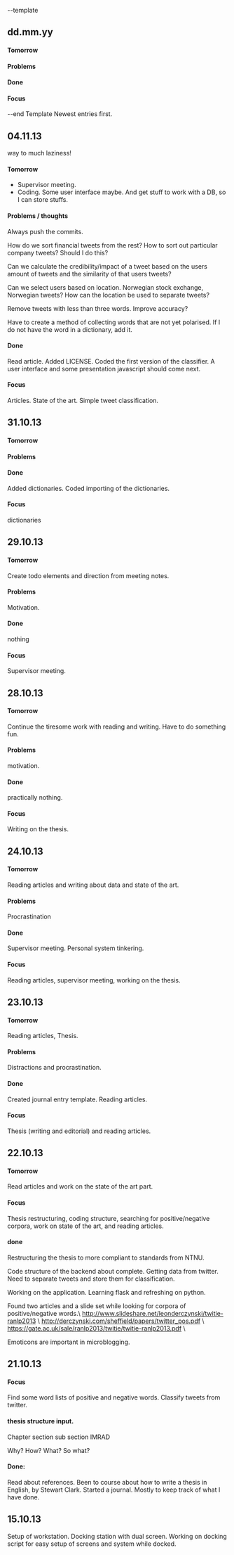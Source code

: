 --template

dd.mm.yy
-----
#### Tomorrow
#### Problems
#### Done
#### Focus


--end Template
Newest entries first.

04.11.13
-----
way to much laziness! 
#### Tomorrow
* Supervisor meeting. 
* Coding. Some user interface maybe. And get stuff to work with a DB, so I can store stuffs.   

#### Problems / thoughts
Always push the commits. 

How do we sort financial tweets from the rest?
How to sort out particular company tweets? Should I do this?

Can we calculate the credibility/impact of a tweet based on the users amount of
tweets and the similarity of that users tweets? 

Can we select users based on location. Norwegian stock exchange, Norwegian
tweets? How can the location be used to separate tweets?

Remove tweets with less than three words. Improve accuracy?

Have to create a method of collecting words that are not yet polarised. If I
do not have the word in a dictionary, add it. 

#### Done
Read article. Added LICENSE.
Coded the first version of the classifier. A user interface and some
presentation javascript should come next.   
#### Focus
Articles. State of the art.
Simple tweet classification.  

31.10.13
-----
#### Tomorrow
#### Problems
#### Done
Added dictionaries. Coded importing of the dictionaries.
#### Focus
dictionaries


29.10.13
-----
#### Tomorrow
Create todo elements and direction from meeting notes. 
#### Problems
Motivation. 
#### Done
nothing
#### Focus
Supervisor meeting. 

28.10.13
-----
#### Tomorrow
Continue the tiresome work with reading and writing. Have to do something fun. 
#### Problems
motivation.
#### Done
practically nothing. 
#### Focus
Writing on the thesis. 


24.10.13
-----
#### Tomorrow
Reading articles and writing about data and state of the art. 
#### Problems
Procrastination
#### Done
Supervisor meeting. Personal system tinkering.  
#### Focus
Reading articles, supervisor meeting, working on the thesis.  


23.10.13
-----

#### Tomorrow
Reading articles, Thesis. 
#### Problems
Distractions and procrastination.  
#### Done
Created journal entry template. 
Reading articles. 

#### Focus
Thesis (writing and editorial) and reading articles. 


22.10.13
-----

#### Tomorrow
Read articles and work on the state of the art part.

#### Focus
Thesis restructuring, coding structure, searching for positive/negative
corpora, work on state of the art, and reading articles.  

#### done
Restructuring the thesis to more compliant to standards from NTNU. 

Code structure of the backend about complete. 
Getting data from twitter. Need to separate tweets and store them for
classification. 

Working on the application. Learning flask and refreshing on python. 

Found two articles and a slide set while looking for corpora of
positive/negative words.\\ 
http://www.slideshare.net/leonderczynski/twitie-ranlp2013 \\
http://derczynski.com/sheffield/papers/twitter_pos.pdf \\
https://gate.ac.uk/sale/ranlp2013/twitie/twitie-ranlp2013.pdf \\

Emoticons are important in microblogging. 


21.10.13
-----

#### Focus
Find some word lists of positive and negative words.
Classify tweets from twitter.  

#### thesis structure input. 
Chapter
	section
		sub section
IMRAD

Why?
How?
What?
So what?

#### Done: 
Read about references. 
Been to course about how to write a thesis in English, by Stewart Clark. 
Started a journal. Mostly to keep track of what I have done. 


15.10.13
-----
Setup of workstation. Docking station with dual screen.
Working on docking script for easy setup of screens and system while docked. 

